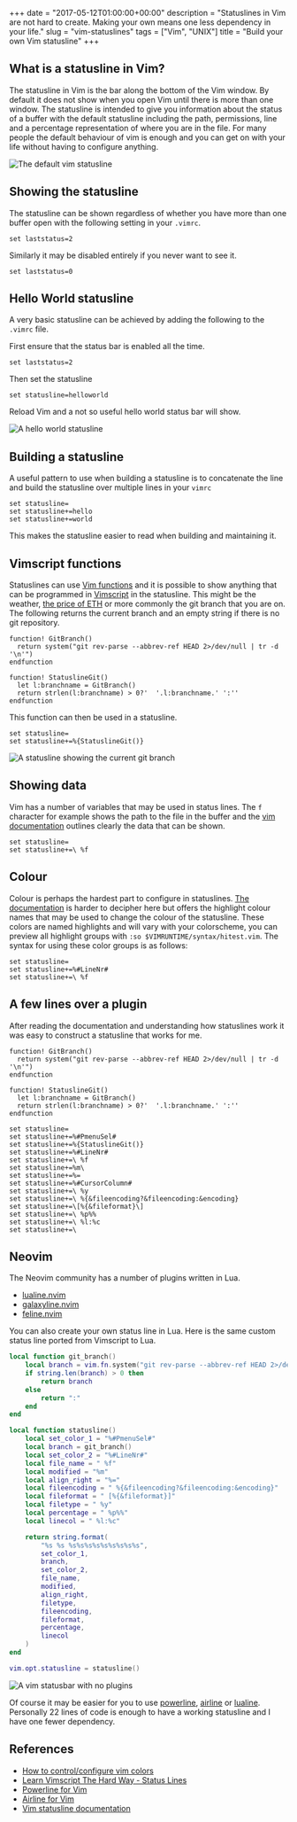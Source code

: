 +++
date = "2017-05-12T01:00:00+00:00"
description = "Statuslines in Vim are not hard to create. Making your own means one less dependency in your life."
slug = "vim-statuslines"
tags = ["Vim", "UNIX"]
title = "Build your own Vim statusline"
+++

## What is a statusline in Vim?

The statusline in Vim is the bar along the bottom of the Vim window. By default
it does not show when you open Vim until there is more than one window. The
statusline is intended to give you information about the status of a buffer with
the default statusline including the path, permissions, line and a percentage
representation of where you are in the file. For many people the default
behaviour of vim is enough and you can get on with your life without having to
configure anything.

![The default vim statusline][10]

## Showing the statusline

The statusline can be shown regardless of whether you have more than one buffer
open with the following setting in your `.vimrc`.

```vim
set laststatus=2
```

Similarly it may be disabled entirely if you never want to see it.

```vim
set laststatus=0
```

## Hello World statusline

A very basic statusline can be achieved by adding the following to the `.vimrc`
file.

First ensure that the status bar is enabled all the time.

```vim
set laststatus=2
```

Then set the statusline

```vim
set statusline=helloworld
```

Reload Vim and a not so useful hello world status bar will show.

![A hello world statusline][11]

## Building a statusline

A useful pattern to use when building a statusline is to concatenate the line
and build the statusline over multiple lines in your `vimrc`

```vim
set statusline=
set statusline+=hello
set statusline+=world
```

This makes the statusline easier to read when building and maintaining it.

## Vimscript functions

Statuslines can use [Vim functions][1] and it is possible to show anything that
can be programmed in [Vimscript][2] in the statusline. This might be the
weather, [the price of ETH][3] or more commonly the git branch that you are on.
The following returns the current branch and an empty string if there is no git
repository.

```vim
function! GitBranch()
  return system("git rev-parse --abbrev-ref HEAD 2>/dev/null | tr -d '\n'")
endfunction

function! StatuslineGit()
  let l:branchname = GitBranch()
  return strlen(l:branchname) > 0?'  '.l:branchname.' ':''
endfunction
```

This function can then be used in a statusline.

```vim
set statusline=
set statusline+=%{StatuslineGit()}
```

![A statusline showing the current git branch][12]

## Showing data

Vim has a number of variables that may be used in status lines. The `f`
character for example shows the path to the file in the buffer and the [vim
documentation][4] outlines clearly the data that can be shown.

```vim
set statusline=
set statusline+=\ %f
```

## Colour

Colour is perhaps the hardest part to configure in statuslines. [The
documentation][7] is harder to decipher here but offers the highlight colour
names that may be used to change the colour of the statusline. These colors are
named highlights and will vary with your colorscheme, you can preview all
highlight groups with `:so $VIMRUNTIME/syntax/hitest.vim`. The syntax for using
these color groups is as follows:

```vim
set statusline=
set statusline+=%#LineNr#
set statusline+=\ %f
```

## A few lines over a plugin

After reading the documentation and understanding how statuslines work it was
easy to construct a statusline that works for me.

```vim
function! GitBranch()
  return system("git rev-parse --abbrev-ref HEAD 2>/dev/null | tr -d '\n'")
endfunction

function! StatuslineGit()
  let l:branchname = GitBranch()
  return strlen(l:branchname) > 0?'  '.l:branchname.' ':''
endfunction

set statusline=
set statusline+=%#PmenuSel#
set statusline+=%{StatuslineGit()}
set statusline+=%#LineNr#
set statusline+=\ %f
set statusline+=%m\
set statusline+=%=
set statusline+=%#CursorColumn#
set statusline+=\ %y
set statusline+=\ %{&fileencoding?&fileencoding:&encoding}
set statusline+=\[%{&fileformat}\]
set statusline+=\ %p%%
set statusline+=\ %l:%c
set statusline+=\
```

## Neovim

The Neovim community has a number of plugins written in Lua.

- [lualine.nvim][14]
- [galaxyline.nvim][15]
- [feline.nvim][16]

You can also create your own status line in Lua. Here is the same custom status
line ported from Vimscript to Lua.

```lua
local function git_branch()
    local branch = vim.fn.system("git rev-parse --abbrev-ref HEAD 2>/dev/null | tr -d '\n'")
    if string.len(branch) > 0 then
        return branch
    else
        return ":"
    end
end

local function statusline()
    local set_color_1 = "%#PmenuSel#"
    local branch = git_branch()
    local set_color_2 = "%#LineNr#"
    local file_name = " %f"
    local modified = "%m"
    local align_right = "%="
    local fileencoding = " %{&fileencoding?&fileencoding:&encoding}"
    local fileformat = " [%{&fileformat}]"
    local filetype = " %y"
    local percentage = " %p%%"
    local linecol = " %l:%c"

    return string.format(
        "%s %s %s%s%s%s%s%s%s%s%s",
        set_color_1,
        branch,
        set_color_2,
        file_name,
        modified,
        align_right,
        filetype,
        fileencoding,
        fileformat,
        percentage,
        linecol
    )
end

vim.opt.statusline = statusline()
```

![A vim statusbar with no plugins][13]

Of course it may be easier for you to use [powerline][8], [airline][9] or
[lualine][14]. Personally 22 lines of code is enough to have a working
statusline and I have one fewer dependency.

## References

- [How to control/configure vim colors][5]
- [Learn Vimscript The Hard Way - Status Lines][6]
- [Powerline for Vim][8]
- [Airline for Vim][9]
- [Vim statusline documentation][4]

[1]: http://learnvimscriptthehardway.stevelosh.com/chapters/23.html
[2]: http://learnvimscriptthehardway.stevelosh.com/
[3]: https://ethereumprice.org/
[4]: http://vimdoc.sourceforge.net/htmldoc/options.html#'statusline'
[5]:
  http://alvinalexander.com/linux/vi-vim-editor-color-scheme-syntax#possible-highlight-groups
[6]: http://learnvimscriptthehardway.stevelosh.com/chapters/17.html
[7]: http://vimdoc.sourceforge.net/htmldoc/syntax.html
[8]: https://github.com/Lokaltog/vim-powerline
[9]: https://github.com/vim-airline/vim-airline
[10]: /images/articles/vim-default-statusline.png
[11]: /images/articles/statusline-helloworld.png
[12]: /images/articles/git-branch-statusline.png
[13]: /images/articles/my-statusline.png
[14]: https://github.com/nvim-lualine/lualine.nvim
[15]: https://github.com/nvimdev/galaxyline.nvim
[16]: https://github.com/famiu/feline.nvim
